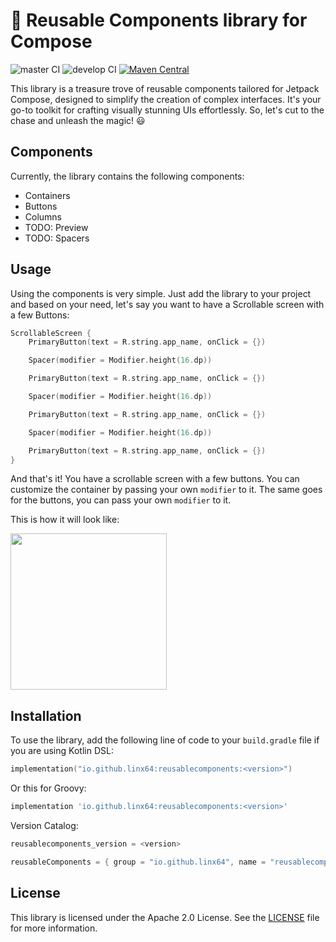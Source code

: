 # 📘 Reusable Components library for Compose

![master CI](https://github.com/LinX64/Reusable/actions/workflows/publish.yaml/badge.svg)
![develop CI](https://github.com/LinX64/Reusable/actions/workflows/ci.yaml/badge.svg)
[![Maven Central](https://img.shields.io/maven-central/v/io.github.libktx/ktx-module.svg)](https://central.sonatype.com/artifact/io.github.linx64/reusablecomponents/overview)

This library is a treasure trove of reusable components tailored for Jetpack Compose, designed to
simplify the creation of complex interfaces. It's your go-to toolkit for crafting visually stunning
UIs effortlessly. So, let's cut to the chase and unleash the magic! 😃

## Components

Currently, the library contains the following components:

- Containers
- Buttons
- Columns
- TODO: Preview
- TODO: Spacers

## Usage

Using the components is very simple. Just add the library to your project and based on your need,
let's say you want to have a Scrollable screen with a few Buttons:

```kotlin
ScrollableScreen {
    PrimaryButton(text = R.string.app_name, onClick = {})

    Spacer(modifier = Modifier.height(16.dp))

    PrimaryButton(text = R.string.app_name, onClick = {})

    Spacer(modifier = Modifier.height(16.dp))

    PrimaryButton(text = R.string.app_name, onClick = {})

    Spacer(modifier = Modifier.height(16.dp))

    PrimaryButton(text = R.string.app_name, onClick = {})
}
```

And that's it! You have a scrollable screen with a few buttons. You can customize the container by
passing your own `modifier` to it. The same goes for the buttons, you can pass your own `modifier`
to it.

This is how it will look like:

<img src="https://i.imgur.com/9AfnPTk.png" width="250" />

## Installation

To use the library, add the following line of code to your `build.gradle` file if you are using
Kotlin DSL:

```Kotlin
implementation("io.github.linx64:reusablecomponents:<version>")
```

Or this for Groovy:

```Groovy
implementation 'io.github.linx64:reusablecomponents:<version>'
```

Version Catalog:

```Kotlin
reusablecomponents_version = <version>

reusableComponents = { group = "io.github.linx64", name = "reusablecomponents", version.ref = "reuseableComponents" }
```

## License

This library is licensed under the Apache 2.0 License. See the [LICENSE](LICENSE) file for more
information.
